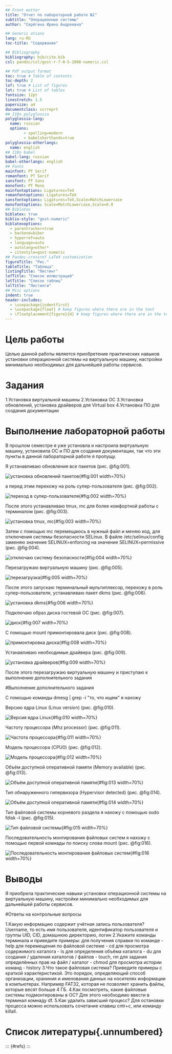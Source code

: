 ```yaml
---
## Front matter
title: "Отчет по лабораторной работе №1"
subtitle: "Операционные системы"
author: "Серёгина Ирина Андреевна"

## Generic otions
lang: ru-RU
toc-title: "Содержание"

## Bibliography
bibliography: bib/cite.bib
csl: pandoc/csl/gost-r-7-0-5-2008-numeric.csl

## Pdf output format
toc: true # Table of contents
toc-depth: 2
lof: true # List of figures
lot: true # List of tables
fontsize: 12pt
linestretch: 1.5
papersize: a4
documentclass: scrreprt
## I18n polyglossia
polyglossia-lang:
  name: russian
  options:
        - spelling=modern
        - babelshorthands=true
polyglossia-otherlangs:
  name: english
## I18n babel
babel-lang: russian
babel-otherlangs: english
## Fonts
mainfont: PT Serif
romanfont: PT Serif
sansfont: PT Sans
monofont: PT Mono
mainfontoptions: Ligatures=TeX
romanfontoptions: Ligatures=TeX
sansfontoptions: Ligatures=TeX,Scale=MatchLowercase
monofontoptions: Scale=MatchLowercase,Scale=0.9
## Biblatex
biblatex: true
biblio-style: "gost-numeric"
biblatexoptions:
  - parentracker=true
  - backend=biber
  - hyperref=auto
  - language=auto
  - autolang=other*
  - citestyle=gost-numeric
## Pandoc-crossref LaTeX customization
figureTitle: "Рис."
tableTitle: "Таблица"
listingTitle: "Листинг"
lofTitle: "Список иллюстраций"
lotTitle: "Список таблиц"
lolTitle: "Листинги"
## Misc options
indent: true
header-includes:
  - \usepackage{indentfirst}
  - \usepackage{float} # keep figures where there are in the text
  - \floatplacement{figure}{H} # keep figures where there are in the text
---
```


# Цель работы

Целью данной работы является приобретение практических навыков установки операционной системы на виртуальную машину, настройки минимально необходимых для дальнейшей работы сервисов.

# Задания
1.Установка виртуальной машины
2.Установка ОС
3.Установка обновлений, установка драйверов для Virtual box
4.Установка ПО для создания документации


# Выполнение лабораторной работы

В прошлом семестре я уже установла и настроила виртуальную машину, установила ОС и ПО для создания документации, так что эти пункты в данной лабораторной работе я пропущу.

Я устанавливаю обновления все пакетов (рис. @fig:001).

![установка обновлений пакетов](image/2.PNG){#fig:001 width=70%}

а перед этим перехожу на роль супер-пользователя (рис. @fig:002).

![переход в супер-пользователя](image/1.PNG){#fig:002 width=70%}

После этого устанавливаю tmux, mc для более комфортной работы с терминалом (рис. @fig:003).

![установка tmux, mc](image/4.PNG){#fig:003 width=70%}

Затем с помощью mc перемещаюсь в нужный файл и меняю код, для отключения системы безопасности SELinux.
В файле /etc/selinux/config заменяю значение SELINUX=enforcing на значение SELINUX=permissive (рис. @fig:004).

![отключаю систему безопасности](image/5.PNG){#fig:004 width=70%}

Перезагружаю виртуальную машину (рис. @fig:005).

![перезагрузка](image/6.PNG){#fig:005 width=70%}

После этого запускаю терминальный мультиплексор, перехожу в роль супер-пользователя, устанавливаю пакет dkms (рис. @fig:006).

![установка dkms](image/7.PNG){#fig:006 width=70%}

Подключаю образ диска гостевой ОС (рис. @fig:007).

![диск](image/8.PNG){#fig:007 width=70%}

С помощью mount примонтировала диск (рис. @fig:008).

![примонтировка диска](image/9.PNG){#fig:008 width=70%}

Устанавливаю необходимые драйвера (рис. @fig:009).

![установка драйверов](image/10.PNG){#fig:009 width=70%}

После этого перезагружаю виртуальную машину и приступаю к выполнению дополнительного задания



#Выполнение дополнительного задания

С помощью команды dmesg | grep -i "то, что ищем" я нахожу

Версию ядра Linux (Linux version) (рис. @fig:010).

![Версия ядра Linux](image/12.PNG){#fig:010 width=70%}

Частоту процессора (Mhz processor) (рис. @fig:011).

![Частота процессора](image/13.PNG){#fig:011 width=70%}

Модель процессора (CPU0) (рис. @fig:012).

![Модель процессора](image/14.PNG){#fig:012 width=70%}

Объём доступной оперативной памяти (Memory available) (рис. @fig:013).

![Объём доступной оперативной памяти](image/15.PNG){#fig:013 width=70%}

Тип обнаруженного гипервизора (Hypervisor detected) (рис. @fig:014).

![Объём доступной оперативной памяти](image/16.PNG){#fig:014 width=70%}

Тип файловой системы корневого раздела я нахожу с помощью sudo fdisk -l (рис. @fig:015).

![Тип файловой системы](image/17.PNG){#fig:015 width=70%}

Последовательность монтирования файловых систем я нахожу с помощью первой комнады по поиску слова mount (рис. @fig:016).

![Последовательность монтирования файловых систем](image/18.PNG){#fig:016 width=70%}

# Выводы

Я приобрела практические навыки установки операционной системы на виртуальную машину, настройки минимально необходимых для дальнейшей работы сервисов.

#Ответы на контрольные вопросы

1.Какую информацию содержит учётная запись пользователя?
Username, то есть имя пользователя, идентификатор пользователя и группы UID, CID, домашнюю директорию, логин
2.Укажите команды терминала и приведите примеры:
    для получения справки по команде - help
    для перемещения по файловой системе - cd
    для просмотра содержимого каталога - ls
    для определения объёма каталога - du
    для создания / удаления каталогов / файлов - touch, rm
    для задания определённых прав на файл / каталог - chmod
    для просмотра истории команд - history
3.Что такое файловая система? Приведите примеры с краткой характеристикой.
Это порядок, определяющий способ организации, храниния и именования данных на носителях информации в компьютерах. Например FAT32, которая не позволяет хранить файлы, которые весят больше 4 ГБ.
4.Как посмотреть, какие файловые системы подмонтированы в ОС?
Для этого необходимо ввести в терминал комнаду df.
5.Как удалить зависший процесс?
Для остановки процесса можно использовать сочетание клавиш cntr+c, или команду killall.


# Список литературы{.unnumbered}

::: {#refs}
:::
